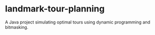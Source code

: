 # landmark-tour-planning
A Java project simulating optimal tours using dynamic programming and bitmasking.

